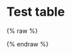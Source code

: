 # Test table

{% raw %}
<div id="diplay_description"> </div>
{% endraw %}

<script>
$(document).ready(function() {
  hu = window.location.search.substring(1);
  searchfor = hu.split("=");
  if( searchfor[0]=="action" ) {
      document.getElementById("diplay_description").innerHTML = "<b>Showing lessons that use \n\n" + searchfor[1] + " (action) " + plumedsyntax[ searchfor[1] ]["description"] + "</b>";
  }  
});
</script>
